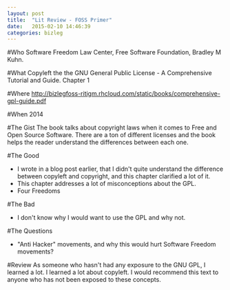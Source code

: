 ```yaml
---
layout: post
title:  "Lit Review - FOSS Primer"
date:   2015-02-10 14:46:39
categories: bizleg
---
```

#Who
Software Freedom Law Center, Free Software Foundation, Bradley M Kuhn.

#What
Copyleft the the GNU General Public License - A Comprehensive Tutorial and Guide. Chapter 1

#Where
http://bizlegfoss-ritigm.rhcloud.com/static/books/comprehensive-gpl-guide.pdf

#When
2014

#The Gist
The book talks about copyright laws when it comes to Free and Open Source Software. There are a ton of different licenses and the book helps the reader understand the differences between each one.  

#The Good
- I wrote in a blog post earlier, that I didn't quite understand the difference between copyleft and copyright, and this chapter clarified a lot of it.
- This chapter addresses a lot of misconceptions about the GPL.
- Four Freedoms


#The Bad
- I don't know why I would want to use the GPL and why not.


#The Questions
- "Anti Hacker" movements, and why this would hurt Software Freedom movements?


#Review
As someone who hasn't had any exposure to the GNU GPL, I learned a lot. I learned a lot about copyleft. I would recommend this text to anyone who has not been exposed to these concepts. 

